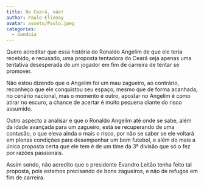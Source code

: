 ```yaml
---
title: No Ceará, não!
author: Paulo Elienay
avatar: assets/Paulo.jpeg
categories:
  - Gandaia
---
```

Quero acreditar que essa história do Ronaldo Angelim de que ele teria recebido, e recusado, uma proposta tentadora do Ceará seja apenas uma tentativa desesperada de um jogador em fim de carreira de tentar se promover.

Não estou dizendo que o Angelim foi um mau zagueiro, ao contrário, reconheço que ele conquistou seu espaço, mesmo que de forma acanhada, no cenário nacional, mas o momento é outro, apostar no Angelim é como atirar no escuro, a chance de acertar é muito pequena diante do risco assumido.

Outro aspecto a analisar é que o Ronaldo Angelim até onde se sabe, além da idade avançada para um zagueiro, está se recuperando de uma contusão, o que eleva ainda o mais o risco, por não se saber se ele voltará em plenas condições para desempenhar um bom futebol, e além do mais a única proposta certa que ele tem é de um time da 3ª divisão que só o fez por razões passionais.

Assim sendo, não acredito que o presidente Evandro Leitão tenha feito tal proposta, pois estamos precisando de bons zagueiros, e não de refugos em fim de carreira.
